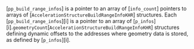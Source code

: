 [`pp_build_range_infos`] is a pointer to an array of [`info_count`]
pointers to arrays of [`AccelerationStructureBuildRangeInfoKHR`]
structures.
Each [`pp_build_range_infos`][i] is a pointer to an array of
[`p_infos`][i].`geometryCount`[`AccelerationStructureBuildRangeInfoKHR`] structures defining
dynamic offsets to the addresses where geometry data is stored, as
defined by [`p_infos`][i].